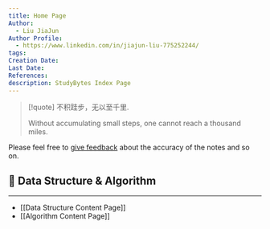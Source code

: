 ```yaml
---
title: Home Page
Author:
  - Liu JiaJun
Author Profile:
  - https://www.linkedin.com/in/jiajun-liu-775252244/
tags: 
Creation Date: 
Last Date: 
References: 
description: StudyBytes Index Page
---
```


>[!quote]
> 不积跬步，无以至千里.
> 
> Without accumulating small steps, one cannot reach a thousand miles.

Please feel free to [give feedback](https://github.com/HProsperouS/StudyBytes/issues) about the accuracy of the notes and so on. 

## 🧠 Data Structure & Algorithm
---
- [[Data Structure Content Page]]
- [[Algorithm Content Page]]